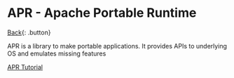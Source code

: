 # APR - Apache Portable Runtime

[Back](../index.md#tools){: .button}

APR is a library to make portable applications. It provides APIs to underlying OS and emulates missing features

[APR Tutorial](http://www.apachetutor.org/dev/pools)
